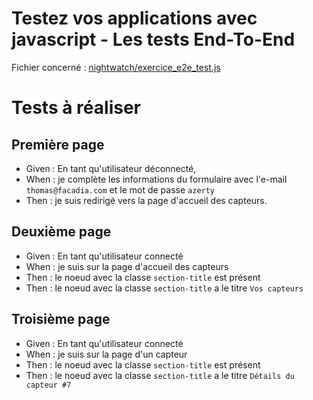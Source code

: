 # Testez vos applications avec javascript - Les tests End-To-End

Fichier concerné : [nightwatch/exercice_e2e_test.js](https://github.com/CalcagnoLoic/learning-code-testing/blob/E2E-test/nightwatch/exercice_e2e_test.js)
# Tests à réaliser
## Première page

- Given : En tant qu'utilisateur déconnecté,
- When : je complète les informations du formulaire avec l'e-mail ``thomas@facadia.com`` et le mot de passe ``azerty``
- Then : je suis redirigé vers la page d'accueil des capteurs.

## Deuxième page

- Given : En tant qu'utilisateur connecté
- When : je suis sur la page d'accueil des capteurs
- Then : le noeud avec la classe ``section-title`` est présent
- Then : le noeud avec la classe ``section-title`` a le titre ``Vos capteurs``

## Troisième page

- Given : En tant qu'utilisateur connecté
- When : je suis sur la page d'un capteur
- Then : le noeud avec la classe ``section-title`` est présent
- Then : le noeud avec la classe ``section-title`` a le titre ``Détails du capteur #7``


